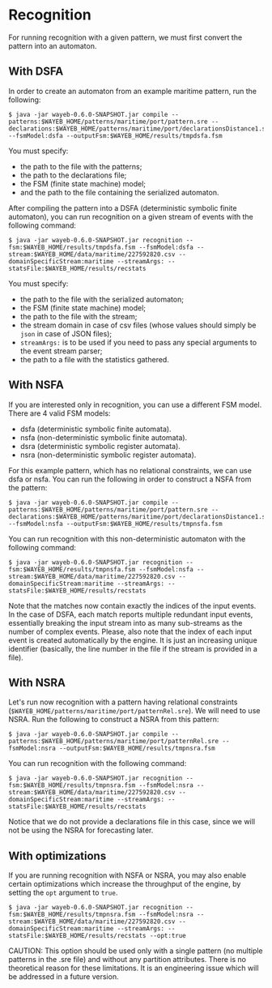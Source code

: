 # Recognition

For running recognition with a given pattern,
we must first convert the pattern into an automaton.

## With DSFA

In order to create an automaton from an example maritime pattern, 
run the following:
````
$ java -jar wayeb-0.6.0-SNAPSHOT.jar compile --patterns:$WAYEB_HOME/patterns/maritime/port/pattern.sre --declarations:$WAYEB_HOME/patterns/maritime/port/declarationsDistance1.sre --fsmModel:dsfa --outputFsm:$WAYEB_HOME/results/tmpdsfa.fsm
````
You must specify: 
* the path to the file with the patterns;
* the path to the declarations file;
* the FSM (finite state machine) model;
* and the path to the file containing the serialized automaton.

After compiling the pattern into a DSFA (deterministic symbolic finite automaton),
you can run recognition on a given stream of events with the following command:
````
$ java -jar wayeb-0.6.0-SNAPSHOT.jar recognition --fsm:$WAYEB_HOME/results/tmpdsfa.fsm --fsmModel:dsfa --stream:$WAYEB_HOME/data/maritime/227592820.csv --domainSpecificStream:maritime --streamArgs: --statsFile:$WAYEB_HOME/results/recstats
````
You must specify: 
* the path to the file with the serialized automaton;
* the FSM (finite state machine) model;
* the path to the file with the stream;
* the stream domain in case of csv files 
(whose values should simply be `json` in case of JSON files);
* `streamArgs:` is to be used if you need to pass any special arguments to the event stream parser;
* the path to a file with the statistics gathered.

## With NSFA

If you are interested only in recognition,
you can use a different FSM model.
There are 4 valid FSM models:
* dsfa (deterministic symbolic finite automata).
* nsfa (non-deterministic symbolic finite automata).
* dsra (deterministic symbolic register automata).
* nsra (non-deterministic symbolic register automata).

For this example pattern,
which has no relational constraints,
we can use dsfa or nsfa.
You can run the following in order to construct a NSFA from the pattern:
````
$ java -jar wayeb-0.6.0-SNAPSHOT.jar compile --patterns:$WAYEB_HOME/patterns/maritime/port/pattern.sre --declarations:$WAYEB_HOME/patterns/maritime/port/declarationsDistance1.sre --fsmModel:nsfa --outputFsm:$WAYEB_HOME/results/tmpnsfa.fsm
````
You can run recognition with this non-deterministic automaton with the following command:
````
$ java -jar wayeb-0.6.0-SNAPSHOT.jar recognition --fsm:$WAYEB_HOME/results/tmpnsfa.fsm --fsmModel:nsfa --stream:$WAYEB_HOME/data/maritime/227592820.csv --domainSpecificStream:maritime --streamArgs: --statsFile:$WAYEB_HOME/results/recstats
````
Note that the matches now contain exactly the indices of the input events.
In the case of DSFA, each match reports multiple redundant input events,
essentially breaking the input stream into as many sub-streams as the number of complex events.
Please, also note that the index of each input event is created automatically by the engine.
It is just an increasing unique identifier 
(basically, the line number in the file if the stream is provided in a file).

## With NSRA

Let's run now recognition with a pattern having relational constraints
(`$WAYEB_HOME/patterns/maritime/port/patternRel.sre`).
We will need to use NSRA.
Run the following to construct a NSRA from this pattern:
````
$ java -jar wayeb-0.6.0-SNAPSHOT.jar compile --patterns:$WAYEB_HOME/patterns/maritime/port/patternRel.sre --fsmModel:nsra --outputFsm:$WAYEB_HOME/results/tmpnsra.fsm
````
You can run recognition with the following command:
````
$ java -jar wayeb-0.6.0-SNAPSHOT.jar recognition --fsm:$WAYEB_HOME/results/tmpnsra.fsm --fsmModel:nsra --stream:$WAYEB_HOME/data/maritime/227592820.csv --domainSpecificStream:maritime --streamArgs: --statsFile:$WAYEB_HOME/results/recstats
````
Notice that we do not provide a declarations file in this case,
since we will not be using the NSRA for forecasting later. 

## With optimizations

If you are running recognition with NSFA or NSRA,
you may also enable certain optimizations which increase the throughput of the engine,
by setting the `opt` argument to `true`.
````
$ java -jar wayeb-0.6.0-SNAPSHOT.jar recognition --fsm:$WAYEB_HOME/results/tmpnsra.fsm --fsmModel:nsra --stream:$WAYEB_HOME/data/maritime/227592820.csv --domainSpecificStream:maritime --streamArgs: --statsFile:$WAYEB_HOME/results/recstats --opt:true
````
CAUTION: This option should be used only with a single pattern (no multiple patterns in the .sre file) 
and without any partition attributes.
There is no theoretical reason for these limitations.
It is an engineering issue which will be addressed in a future version.


